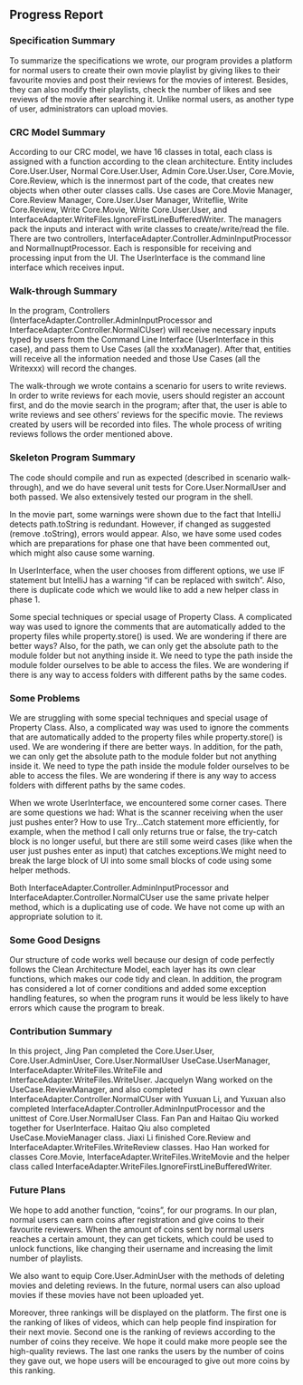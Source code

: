 ## Progress Report

### Specification Summary
To summarize the specifications we wrote, our program provides a platform for normal users to create their own movie playlist by giving likes to their favourite movies and post their reviews for the movies of interest. Besides, they can also modify their playlists, check the number of likes and see reviews of the movie after searching it. Unlike normal users, as another type of user, administrators can upload movies.

### CRC Model Summary
According to our CRC model, we have 16 classes in total, each class is assigned with a function according to the clean architecture. Entity includes Core.User.User, Normal Core.User.User, Admin Core.User.User, Core.Movie, Core.Review, which is the innermost part of the code, that creates new objects when other outer classes calls. Use cases are Core.Movie Manager, Core.Review Manager, Core.User.User Manager, Writeflie, Write Core.Review, Write Core.Movie, Write Core.User.User, and InterfaceAdapter.WriteFiles.IgnoreFirstLineBufferedWriter. The managers pack the inputs and interact with write classes to create/write/read the file. There are two controllers, InterfaceAdapter.Controller.AdminInputProcessor and NormalInuptProcessor. Each is responsible for receiving and processing input from the UI. The UserInterface is the command line interface which receives input.

### Walk-through Summary
In the program, Controllers (InterfaceAdapter.Controller.AdminInputProcessor and InterfaceAdapter.Controller.NormalCUser) will receive necessary inputs typed by users from the Command Line Interface (UserInterface in this case), and pass them to Use Cases (all the xxxManager). After that, entities will receive all the information needed and those Use Cases (all the Writexxx) will record the changes.

The walk-through we wrote contains a scenario for users to write reviews. In order to write reviews for each movie, users should register an account first, and do the movie search in the program; after that, the user is able to write reviews and see others’ reviews for the specific movie. The reviews created by users will be recorded into files. The whole process of writing reviews follows the order mentioned above.

### Skeleton Program Summary
The code should compile and run as expected (described in scenario walk-through),
and we do have several unit tests for Core.User.NormalUser and both passed. We also extensively tested our program in the shell.

In the movie part, some warnings were shown due to the fact that IntelliJ detects path.toString is redundant. However, if changed as suggested (remove .toString), errors would appear. Also, we have some used codes which are preparations for phase one that have been commented out, which might also cause some warning.

In UserInterface, when the user chooses from different options, we use IF statement but IntelliJ has a warning “if can be replaced with switch”. Also, there is duplicate code which we would like to add a new helper class in phase 1.

Some special techniques or special usage of Property Class. A complicated way was used to ignore the comments that are automatically added to the property files while property.store() is used. We are wondering if there are better ways? Also, for the path, we can only get the absolute path to the module folder but not anything inside it. We need to type the path inside the module folder ourselves to be able to access the files. We are wondering if there is any way to access folders with different paths by the same codes.

### Some Problems
We are struggling with some special techniques and special usage of Property Class. Also, a complicated way was used to ignore the comments that are automatically added to the property files while property.store() is used. We are wondering if there are better ways. In addition, for the path, we can only get the absolute path to the module folder but not anything inside it. We need to type the path inside the module folder ourselves to be able to access the files. We are wondering if there is any way to access folders with different paths by the same codes.

When we wrote UserInterface, we encountered some corner cases. There are some questions we had: What is the scanner receiving when the user just pushes enter? How to use Try...Catch statement more efficiently, for example, when the method I call only returns true or false, the try-catch block is no longer useful, but there are still some weird cases (like when the user just pushes enter as input) that catches exceptions.We might need to break the large block of UI into some small blocks of code using some helper methods.

Both InterfaceAdapter.Controller.AdminInputProcessor and InterfaceAdapter.Controller.NormalCUser use the same private helper method, which is a duplicating use of code. We have not come up with an appropriate solution to it.

### Some Good Designs
Our structure of code works well because our design of code perfectly follows the Clean Architecture Model, each layer has its own clear functions, which makes our code tidy and clean.
In addition, the program has considered a lot of corner conditions and added some exception handling features, so when the program runs it would be less likely to have errors which cause the program to break.

### Contribution Summary
In this project, Jing Pan completed the Core.User.User, Core.User.AdminUser, Core.User.NormalUser UseCase.UserManager, InterfaceAdapter.WriteFiles.WriteFile and InterfaceAdapter.WriteFiles.WriteUser. Jacquelyn Wang worked on the UseCase.ReviewManager, and also completed InterfaceAdapter.Controller.NormalCUser with Yuxuan Li, and Yuxuan also completed InterfaceAdapter.Controller.AdminInputProcessor and the unittest of Core.User.NormalUser Class. Fan Pan and Haitao Qiu worked together for UserInterface. Haitao Qiu also completed UseCase.MovieManager class. Jiaxi Li finished Core.Review and InterfaceAdapter.WriteFiles.WriteReview classes. Hao Han worked for classes Core.Movie, InterfaceAdapter.WriteFiles.WriteMovie and the helper class called InterfaceAdapter.WriteFiles.IgnoreFirstLineBufferedWriter.

### Future Plans
We hope to add another function, “coins”, for our programs. In our plan, normal users can earn coins after registration and give coins to their favourite reviewers. When the amount of coins sent by normal users reaches a certain amount, they can get tickets, which could be used to unlock functions, like changing their username and increasing the limit number of playlists.

We also want to equip Core.User.AdminUser with the methods of deleting movies and deleting reviews. In the future, normal users can also upload movies if these movies have not been uploaded yet.

Moreover, three rankings will be displayed on the platform. The first one is the ranking of likes of videos, which can help people find inspiration for their next movie. Second one is the ranking of reviews according to the number of coins they receive. We hope it could make more people see the high-quality reviews. The last one ranks the users by the number of coins they gave out, we hope users will be encouraged to give out more coins by this ranking.
